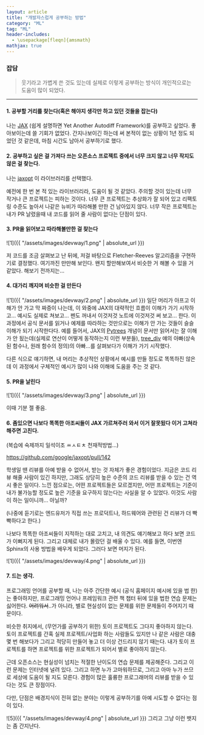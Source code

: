 ```yaml
---
layout: article
title: "개발자스럽게 공부하는 방법"
category: "ML"
tag: "ML"
header-includes:
  - \usepackage[fleqn]{amsmath}
mathjax: true
---
```


### 잡담

> 웃기라고 가볍게 쓴 것도 있는데 실제로 이렇게 공부하는 방식이 개인적으로는 도움이 많이 되었다.

------------------------

#### 1. 공부할 거리를 찾는다(혹은 해야지 생각만 하고 있던 것들을 잡는다)

나는 [JAX](https://jax.readthedocs.io/en/latest/index.html) (쉽게 설명하면 Yet Another Autodiff Framework)를 공부하고 싶었다.
좋아보이는데 쓸 기회가 없었다. 간지나보이긴 하는데 써 본적이 없는 상황이 1년 정도 되었던 것 같은데, 마침 시간도 남아서 공부하기로 했다.

#### 2. 공부하고 싶은 걸 가져다 쓰는 오픈소스 프로젝트 중에서 너무 크지 않고 너무 작지도 않은 걸 찾는다.

나는 [jaxopt](https://github.com/google/jaxopt) 이 라이브러리를 선택했다.

예전에 한 번 본 적 있는 라이브러리라, 도움이 될 것 같았다.
주의할 것이 있는데 너무 작거나 큰 프로젝트는 피하는 것이다.
너무 큰 프로젝트는 추상화가 잘 되어 있고 리팩토링 수준도 높아서 나같은 뉴비가 따라해볼 만한 건 남아있지 않다.
너무 작은 프로젝트는 내가 PR 날렸을때 내 코드를 읽어 줄 사람이 없다는 단점이 있다.

#### 3. PR을 읽어보고 따라해볼만한 걸 찾는다

![1]({{ "/assets/images/devway/1.png" | absolute_url }})

저 코드를 조금 살펴보고 난 뒤에, 저걸 바탕으로 Fletcher-Reeves 알고리즘을 구현하기로 결정했다.
여기까진 만만해 보인다. 왠지 할만해보여서 비슷한 거 해볼 수 있을 거 같았다. 해보기 전까지는...

#### 4. 대가리 깨지며 비슷한 걸 만든다

![1]({{ "/assets/images/devway/2.png" | absolute_url }})
일단 머리가 아프고 이해가 안 가고 막 짜증이 나는데, 이 와중에 JAX의 대략적인 흐름이 이해가 가기 시작하고...
예시도 실제로 쳐보고... 펜도 꺼내서 이것저것 노트에 이것저것 써 보고... 한다.
이 과정에서 공식 문서를 읽거나 예제를 따라하는 것만으로는 이해가 안 가는 것들이 슬슬 이해가 되기 시작한다다.
예를 들어서, JAX의 [Pytrees](https://jax.readthedocs.io/en/latest/pytrees.html) 개념이 문서만 읽어서는 잘 이해가 안 됬는데(실제로 연산이 어떻게 동작하는지 이런 부분들),
[tree_div](https://github.com/google/jaxopt/blob/c0667dc982a2447d61b2ca32b6216055c6c20ea3/jaxopt/_src/tree_util.py#L36) 얘의 아빠(상속된 함수나, 원래 함수의 정의)의 아빠...를 살펴보다가 이해가 가기 시작했다.

다른 식으로 얘기하면, 내 머리는 추상적인 상황에서 예시를 만들 정도로 똑똑하진 않은데 이 과정에서 구체적인 예시가 많이 나와 이해에 도움을 주는 것 같다.

#### 5. PR을 날린다

![1]({{ "/assets/images/devway/3.png" | absolute_url }})

이때 기분 젤 좋음.

#### 6. 좀있으면 나보다 똑똑한 아조씨들이 JAX 가르쳐주러 와서 이거 잘못됬다 이거 고쳐라 해주면 고친다.

(복습에 숙제까지 일석이조 ㅆㅅㅌㅊ 천재적방법...)

https://github.com/google/jaxopt/pull/142

학생일 땐 리뷰를 아예 받을 수 없어서, 받는 것 자체가 좋은 경험이었다.
지금은 코드 리뷰 해줄 사람이 있긴 하지만, 그래도 상당히 높은 수준의 코드 리뷰를 받을 수 있는 건 역시 좋은 일이다.
느낀 점으로는, 어떤 프로젝트들은 모르겠지만, 어떤 프로젝트는 기준이 내가 불가능할 정도로 높은 기준을 요구하지 않는다는 사실을 알 수 있었다.
이것도 사람이 하는 일이니까... 아닐까?

(나중에 듣기로는 엔드유저가 직접 쓰는 프로덕트나, 하드웨어와 관련된 건 리뷰가 더 빡빡하다고 한다.)

나보다 똑똑한 아조씨들이 지적하는 대로 고치고, 내 의견도 얘기해보고 하다 보면 코드가 이뻐지게 된다. 그리고 대체로 내가 몰랐던 걸 배울 수 있다. 예를 들면, 이번엔 Sphinx의 사용 방법을 배우게 되었다. 그러다 보면 머지가 된다. 

![1]({{ "/assets/images/devway/4.png" | absolute_url }})


#### 7. 드는 생각.

프로그래밍 언어를 공부할 때, 나는 아주 간단한 예시 (공식 홈페이지 예시에 있을 법 한)는 좋아하지만, 프로그래밍 언어나 프레임워크 관련 책 챕터 뒤에 있을 법한 연습 문제는 싫어한다. ~~어려워서~~..가 아니라, 별로 현실성이 없는 문제를 위한 문제들이 주어지기 때문이다.

비슷한 취지에서, (무언가를 공부하기 위한) 토이 프로젝트도 그다지 좋아하지 않는다. 토이 프로젝트를 간혹 실제 프로젝트/사업화 하는 사람들도 있지만 나 같은 사람은 대충 몇 번 해보다가 그리고 적당히 만들어 놓고 더 이상 건드리지 않기 때는다. 내가 토이 프로젝트를 하면 프로젝트를 위한 프로젝트가 되어서 별로 좋아하지 않는다.

근데 오픈소스는 현실성이 넘치는 적절한 난이도의 연습 문제를 제공해준다. 그리고 이런 문제는 인터넷에 널려 있다. 그리고 하면 누가 고마워하므로, 그리고 아마 누가 쓰므로 세상에 도움이 될 지도 모른다. 경험이 많은 훌륭한 프로그래머의 리뷰를 받을 수 있다는 것도 큰 장점이다.

다만, 단점은 배경지식이 전혀 없는 분야는 이렇게 공부하기를 아예 시도할 수 없다는 점이 있다.

![5]({{ "/assets/images/devway/4.png" | absolute_url }})
그리고 그냥 이런 뱃지는 좀 간지난다.